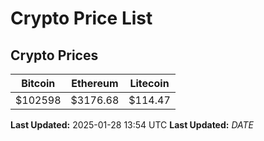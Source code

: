# Crypto Price List

## Crypto Prices
| Bitcoin | Ethereum | Litecoin |
| ------- | -------- | -------- |
| $102598 | $3176.68 | $114.47 |
**Last Updated:** 2025-01-28 13:54 UTC
**Last Updated:** $DATE$
